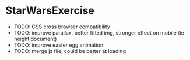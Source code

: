 # StarWarsExercise

- TODO: CSS cross browser compatibility
- TODO: improve parallax, better fitted img, stronger effect on mobile (ie height document)
- TODO: improve easter egg animation
- TODO: merge js file, could be better at loading
